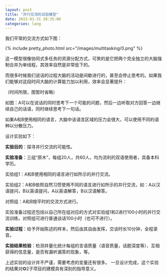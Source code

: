 ```yaml
---
layout: post
title: "并行交流的试验模型"
date: 2015-01-31 20:35:00
categories: lang
---
```


我们平常的交流方式如下图：

{% include pretty_photo.html src="/images/multitasking/0.png" %}

这一模型很像协同式多任务的资源分配方式，可笑的是它把两个完全独立的大脑强制合并为单线程，其效率自然是非常低下的。

而很多时候我们说话的过程大脑的活动是间歇进行的，甚至会停止思考的。如果我们能够对这段时间大脑的计算能力加以利用，效率会显著提升：

<a name="img_multitasking_1"></a>（时间所限，图暂时省略）

如图：A可以在说话的同时思考下一个可能的问题，然后一边听取对方回答一边继续自己的话语，同时继续思考下一句话。

如果A和B使用相同的语言，大脑中该语言区域的压力会很大，可以使用不同的语种以分散压力。

设计实验如下：

<strong>实验目的</strong>：探寻并行交流的可能性。

<strong>实验准备</strong>：三组“原木”，每组20人，共60人，均为流利的双语使用者，具备本科学历。

实验组1：A和B使用相同的语言进行如[](#img_multitasking_1)所示的并行交流。

实验组2：A和B依照自然习惯使用不同的语言进行如[](#img_multitasking_1)所示的并行交流，如：A以汉语提问，B以英语提问，A以英语解答，B以汉语解答。

对照组：A和B按平时的交流方式进行。

实验准备过程还包括以自己所在组对应的方式对实验组1和2进行100小时的并行交流训练。对照组可进行普通谈话100小时（也可不进行）。

<strong>实验过程</strong>：给予开始陈述的样本，然后由其自由发挥，交谈时长10分钟，全程录音。

<strong>实验结果检验</strong>：检测并量化统计每组的言语质量（语音质量，话题深度等）、互相获得的信息量，是否有漏听漏答的现象，等。

上述实验的设计并不严谨，需要考虑的变量还有很多。
一旦设计完成，这个实验的结果对✪2子项目的建模具有深刻的指导意义。
